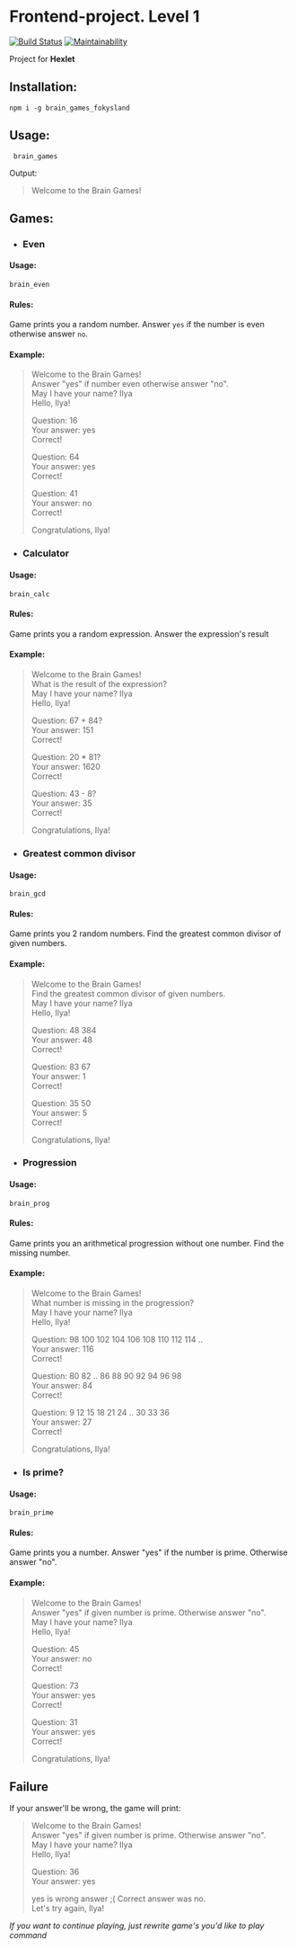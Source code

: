 # Frontend-project. Level 1
[![Build Status](https://travis-ci.org/fokysland/frontend-project-lvl1.svg?branch=master)](https://travis-ci.org/fokysland/frontend-project-lvl1)
[![Maintainability](https://api.codeclimate.com/v1/badges/e0fc3fc8b21d8737738a/maintainability)](https://codeclimate.com/github/fokysland/frontend-project-lvl1/maintainability)

Project for **Hexlet**

## Installation: 
`npm i -g brain_games_fokysland`
## Usage: 
` brain_games`

Output: 
>Welcome to the Brain Games!
## Games: 
- ### Even
#### Usage:
`brain_even`
#### Rules:
Game prints you a random number. Answer `yes`  if the number is even otherwise answer `no`.
#### Example:
> Welcome to the Brain Games!   
> Answer "yes"  if number even otherwise answer "no".  
> May I have your name? Ilya  
> Hello, Ilya!  
>
> Question: 16  
> Your answer: yes   
> Correct!  
>
> Question: 64  
> Your answer: yes  
> Correct!  
>
> Question: 41  
> Your answer: no  
> Correct!  
>
> Congratulations, Ilya! 

- ### Calculator
#### Usage:
`brain_calc`
#### Rules:
Game prints you a random expression. Answer the expression's result
#### Example:

> Welcome to the Brain Games!  
> What is the result of the expression?  
> May I have your name? Ilya  
> Hello, Ilya!  
>
> Question: 67 + 84?  
> Your answer: 151  
> Correct!  
>
> Question: 20 * 81?  
> Your answer: 1620  
> Correct!  
>
> Question: 43 - 8?  
> Your answer: 35  
> Correct!  
>
> Congratulations, Ilya!  

- ### Greatest common divisor
#### Usage:
`brain_gcd`
#### Rules:
Game prints you 2 random numbers. Find the greatest common divisor of given numbers.
#### Example:
> Welcome to the Brain Games!  
> Find the greatest common divisor of given numbers.  
> May I have your name? Ilya  
> Hello, Ilya!  
>
> Question: 48 384  
> Your answer: 48  
> Correct!  
>
> Question: 83 67  
> Your answer: 1  
> Correct!  
>
> Question: 35 50  
> Your answer: 5  
> Correct!  
>
> Congratulations, Ilya!  

- ### Progression
#### Usage:
`brain_prog`
#### Rules:
Game prints you an arithmetical progression without one number. Find the missing number.
#### Example:
> Welcome to the Brain Games!  
> What number is missing in the progression?  
> May I have your name? Ilya  
> Hello, Ilya!  
>
> Question: 98 100 102 104 106 108 110 112 114 ..  
> Your answer: 116  
> Correct!  
>
> Question: 80 82 .. 86 88 90 92 94 96 98  
> Your answer: 84  
> Correct!  
>
> Question: 9 12 15 18 21 24 .. 30 33 36  
> Your answer: 27  
> Correct!  
>
> Congratulations, Ilya!  

- ### Is prime?
#### Usage:
`brain_prime`
#### Rules:
Game prints you a number. Answer "yes" if the number is prime. Otherwise answer "no".  
#### Example:
> Welcome to the Brain Games!  
> Answer "yes" if given number is prime. Otherwise answer "no".  
> May I have your name? Ilya  
> Hello, Ilya!  
>
> Question: 45  
> Your answer: no  
> Correct!  
>
> Question: 73  
> Your answer: yes  
> Correct!  
>
> Question: 31  
> Your answer: yes  
> Correct!  
>
> Congratulations, Ilya!  

## Failure
If your answer'll be wrong, the game will print: 

> Welcome to the Brain Games!  
> Answer "yes" if given number is prime. Otherwise answer "no".  
> May I have your name? Ilya  
> Hello, Ilya!  
>
> Question: 36  
> Your answer: yes  
>
> yes is wrong answer ;( Correct answer was no.  
> Let's try again, Ilya!

*If you want to continue playing, just rewrite game's you'd like to play command*
